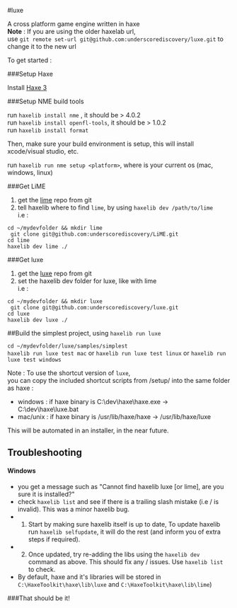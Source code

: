 #luxe

A cross platform game engine written in haxe   
**Note** : If you are using the older haxelab url,    
use `git remote set-url git@github.com:underscorediscovery/luxe.git` to change it to the new url

To get started : 

###Setup Haxe

 Install [Haxe 3](http://haxe.org/download)

###Setup NME build tools

 run `haxelib install nme` , it should be > 4.0.2   
 run `haxelib install openfl-tools`, it should be > 1.0.2    
 run `haxelib install format`   
    
 Then, make sure your build environment is setup, this will install xcode/visual studio, etc.
 
 run `haxelib run nme setup <platform>`,  where <platform> is your current os (mac, windows, linux)
 
###Get LiME

 1) get the [lime](https://github.com/underscorediscovery/LiME) repo from git   
 2) tell haxelib where to find `lime`, by using `haxelib dev /path/to/lime`   
 i.e :   

 ` cd ~/mydevfolder && mkdir lime `   
 ` git clone git@github.com:underscorediscovery/LiME.git`    
 ` cd lime `   
 ` haxelib dev lime ./ `   

###Get luxe   

1) get the [luxe](https://github.com/underscorediscovery/luxe) repo from git   
2) set the haxelib dev folder for luxe, like with lime       
 i.e :
 
 ` cd ~/mydevfolder && mkdir luxe `   
 ` git clone git@github.com:underscorediscovery/luxe.git`   
 ` cd luxe `    
 ` haxelib dev luxe ./ `   
 
##Build the simplest project, using `haxelib run luxe`
    
 `cd ~/mydevfolder/luxe/samples/simplest`   
 `haxelib run luxe test mac` or `haxelib run luxe test linux` or `haxelib run luxe test windows`

Note : To use the shortcut version of `luxe`,   
you can copy the included shortcut scripts from /setup/ into the same folder as haxe :

- windows : if haxe binary is C:\dev\haxe\haxe.exe -> C:\dev\haxe\luxe.bat
- mac/unix : if haxe binary is /usr/lib/haxe/haxe -> /usr/lib/haxe/luxe 

This will be automated in an installer, in the near future.

## Troubleshooting

#### Windows
- you get a message such as "Cannot find haxelib luxe [or lime], are you sure it is installed?"
 - check `haxelib list` and see if there is a trailing slash mistake (i.e \/ is invalid). This was a minor haxelib bug.
 - 1) Start by making sure haxelib itself is up to date, To update haxelib run `haxelib selfupdate`, it will do the rest (and inform you of extra steps if required).
 - 2) Once updated, try re-adding the libs using the `haxelib dev` command as above. This should fix any \/ issues. Use `haxelib list` to check.
- By default, haxe and it's libraries will be stored in `C:\HaxeToolkit\haxe\lib\luxe` and `C:\HaxeToolkit\haxe\lib\lime`)

###That should be it!

